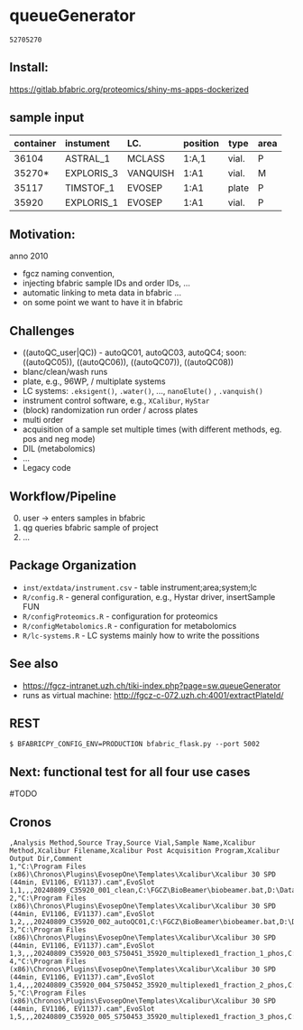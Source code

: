 # queueGenerator

```{r}
52705270
```
## Install:

https://gitlab.bfabric.org/proteomics/shiny-ms-apps-dockerized

## sample input

container | instument  |LC.      | position | type  | area
:---------|:-----------|:--------|:---------|-------|-- 
36104     | ASTRAL_1   | MCLASS  | 1:A,1    | vial. | P
35270*    | EXPLORIS_3 | VANQUISH| 1:A1     | vial. | M
35117     | TIMSTOF_1  | EVOSEP  | 1:A1     | plate | P
35920     | EXPLORIS_1 | EVOSEP  | 1:A1     | vial. | P

## Motivation:

anno 2010

* fgcz naming convention,
* injecting bfabric sample IDs and order IDs, ...
* automatic linking to meta data in bfabric ...
* on some point we want to have it in bfabric 
    
## Challenges 

* ((autoQC_user|QC)) - autoQC01, autoQC03, autoQC4; soon: ((autoQC05)), ((autoQC06)), ((autoQC07)), ((autoQC08))
* blanc/clean/wash runs
* plate, e.g., 96WP, / multiplate systems
* LC systems: `.eksigent()`, `.water()`, ..., `nanoElute()` ,  `.vanquish()`
* instrument control software, e.g., `XCalibur`, `HyStar`
* (block) randomization run order / across plates
* multi order
* acquisition of a sample set multiple times (with different methods, eg. pos and neg mode)
* DIL (metabolomics)
* ...
* Legacy code

## Workflow/Pipeline

0. user -> enters samples in bfabric
1. qg queries bfabric sample of project
2. ...


## Package Organization

* `inst/extdata/instrument.csv` - table instrument;area;system;lc
* `R/config.R` - general configuration, e.g., Hystar driver, insertSample FUN
* `R/configProteomics.R` - configuration for proteomics
* `R/configMetabolomics.R`  - configuration for metabolomics
* `R/lc-systems.R` - LC systems mainly how to write the possitions

## See also

* https://fgcz-intranet.uzh.ch/tiki-index.php?page=sw.queueGenerator
* runs as virtual machine: http://fgcz-c-072.uzh.ch:4001/extractPlateId/ 

## REST

```
$ BFABRICPY_CONFIG_ENV=PRODUCTION bfabric_flask.py --port 5002
```

## Next: functional test for all four use cases

#TODO

## Cronos
```
,Analysis Method,Source Tray,Source Vial,Sample Name,Xcalibur Method,Xcalibur Filename,Xcalibur Post Acquisition Program,Xcalibur Output Dir,Comment
1,"C:\Program Files (x86)\Chronos\Plugins\EvosepOne\Templates\Xcalibur\Xcalibur 30 SPD (44min, EV1106, EV1137).cam",EvoSlot 1,1,,,20240809_C35920_001_clean,C:\FGCZ\BioBeamer\biobeamer.bat,D:\Data2San\orders\Proteomics\EXPLORIS_2\analytic_20240809,
2,"C:\Program Files (x86)\Chronos\Plugins\EvosepOne\Templates\Xcalibur\Xcalibur 30 SPD (44min, EV1106, EV1137).cam",EvoSlot 1,2,,,20240809_C35920_002_autoQC01,C:\FGCZ\BioBeamer\biobeamer.bat,D:\Data2San\orders\Proteomics\EXPLORIS_2\analytic_20240809,
3,"C:\Program Files (x86)\Chronos\Plugins\EvosepOne\Templates\Xcalibur\Xcalibur 30 SPD (44min, EV1106, EV1137).cam",EvoSlot 1,3,,,20240809_C35920_003_S750451_35920_multiplexed1_fraction_1_phos,C:\FGCZ\BioBeamer\biobeamer.bat,D:\Data2San\orders\Proteomics\EXPLORIS_2\analytic_20240809,
4,"C:\Program Files (x86)\Chronos\Plugins\EvosepOne\Templates\Xcalibur\Xcalibur 30 SPD (44min, EV1106, EV1137).cam",EvoSlot 1,4,,,20240809_C35920_004_S750452_35920_multiplexed1_fraction_2_phos,C:\FGCZ\BioBeamer\biobeamer.bat,D:\Data2San\orders\Proteomics\EXPLORIS_2\analytic_20240809,
5,"C:\Program Files (x86)\Chronos\Plugins\EvosepOne\Templates\Xcalibur\Xcalibur 30 SPD (44min, EV1106, EV1137).cam",EvoSlot 1,5,,,20240809_C35920_005_S750453_35920_multiplexed1_fraction_3_phos,C:\FGCZ\BioBeamer\biobeamer.bat,D:\Data2San\orders\Proteomics\EXPLORIS_2\analytic_20240809,
```